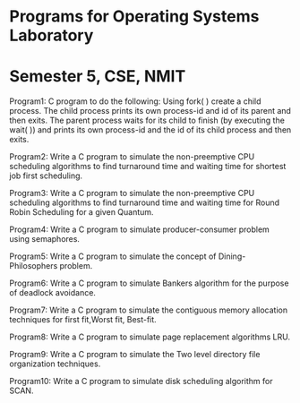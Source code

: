 # Programs for Operating Systems Laboratory
# Semester 5, CSE, NMIT

Program1: C program to do the following: Using fork( ) create a child process. The child process prints its own process-id and id of its parent and then exits. The parent process waits for its child to finish (by executing the wait( )) and prints its own process-id and the id of its child process and then exits.

Program2: Write a C program to simulate the non-preemptive CPU scheduling algorithms to find turnaround time and waiting time for shortest job first scheduling.

Program3: Write a C program to simulate the non-preemptive CPU scheduling algorithms to find turnaround time and waiting time for Round Robin Scheduling for a given Quantum.

Program4: Write a C program to simulate producer-consumer problem using semaphores.

Program5: Write a C program to simulate the concept of Dining-Philosophers problem.

Program6: Write a C program to simulate Bankers algorithm for the purpose of deadlock avoidance.

Program7: Write a C program to simulate the contiguous memory allocation techniques for first fit,Worst fit, Best-fit.

Program8: Write a C program to simulate page replacement algorithms LRU.

Program9: Write a C program to simulate the Two level directory file organization techniques.

Program10: Write a C program to simulate disk scheduling algorithm for SCAN.
